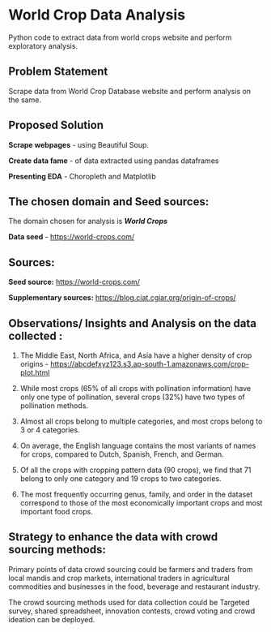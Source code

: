 # World Crop Data Analysis
Python code to extract data from world crops website and perform exploratory analysis.

## **Problem Statement** 
Scrape data from World Crop Database website and perform analysis on the same.

## **Proposed Solution** 

**Scrape webpages** - using Beautiful Soup.

**Create data fame** - of data extracted using pandas dataframes

**Presenting EDA** - Choropleth and Matplotlib

## The chosen domain and Seed sources:  

The domain chosen for analysis is ***World Crops***  

**Data seed** - https://world-crops.com/ 

## **Sources:** 

**Seed source:** https://world-crops.com/ 

**Supplementary sources:**  https://blog.ciat.cgiar.org/origin-of-crops/ 

## **Observations/ Insights and Analysis on the data collected :** 

1. The Middle East, North Africa, and Asia have a higher density of crop origins - https://abcdefxyz123.s3.ap-south-1.amazonaws.com/crop-plot.html

2. While most crops (65% of all crops with pollination information) have only one type of pollination, several crops (32%) have two types of pollination methods. 

3. Almost all crops belong to multiple categories, and most crops belong to 3 or 4 categories. 

4. On average, the English language contains the most variants of names for crops, compared to Dutch, Spanish, French, and German. 

5. Of all the crops with cropping pattern data (90 crops), we find that 71 belong to only one category and 19 crops to two categories. 

6. The most frequently occurring genus, family, and order in the dataset correspond to those of the most economically important crops and most important food crops. 

## **Strategy to enhance the data with crowd sourcing methods:** 

Primary points of data crowd sourcing could be farmers and traders from local mandis and crop markets, international traders in agricultural commodities and businesses in the food, beverage and restaurant industry.  

The crowd sourcing methods used for data collection could be Targeted survey, shared spreadsheet, innovation contests, crowd voting and crowd ideation can be deployed.
